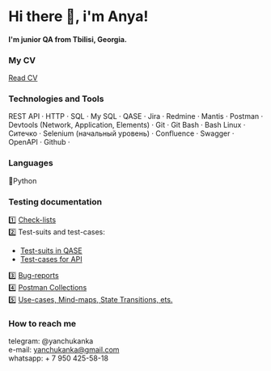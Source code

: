 # Hi there 👋, i'm Anya!
#### I'm junior QA from Tbilisi, Georgia.

### My CV
[Read CV](https://docs.google.com/document/d/1gIGALt9zfLahswHB4AAGPmjYUscjd3G548x9ZNSxSao/edit?usp=sharing)

### Technologies and Tools
REST API ·
HTTP ·
SQL ·
My SQL ·
QASE ·
Jira ·
Redmine ·
Mantis ·
Postman ·
Devtools (Network, Application, Elements) ·
Git ·
Git Bash ·
Bash Linux ·
Ситечко ·
Selenium (начальный уровень) ·
Confluence ·
Swagger ·
OpenAPI ·
Github ·

### Languages
🐍Python

### Testing documentation
1️⃣ [Check-lists](https://github.com/yanchukanka/check-lists)  
2️⃣ Test-suits and test-cases:  
 - [Test-suits in QASE](https://app.qase.io/project/TEST?suite=1)  
 - [Test-cases for API](https://docs.google.com/spreadsheets/d/1OHv67l4nuOtl7viPgMwYgsh8qRRuDVWTnDy6M4cMHJI/edit?gid=0#gid=0)  
  
3️⃣ [Bug-reports]()  
4️⃣ [Postman Collections]()  
5️⃣ [Use-cases, Mind-maps, State Transitions, ets.]()  


### How to reach me
telegram: @yanchukanka  
e-mail: yanchukanka@gmail.com  
whatsapp: + 7 950 425-58-18
